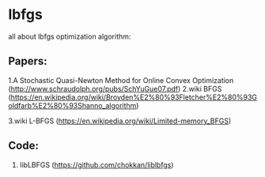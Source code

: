 # lbfgs
all about lbfgs optimization algorithm:

## Papers:

1.A Stochastic Quasi-Newton Method for Online Convex Optimization (http://www.schraudolph.org/pubs/SchYuGue07.pdf)
2.wiki BFGS (https://en.wikipedia.org/wiki/Broyden%E2%80%93Fletcher%E2%80%93Goldfarb%E2%80%93Shanno_algorithm)

3.wiki L-BFGS (https://en.wikipedia.org/wiki/Limited-memory_BFGS)

## Code:

1. libLBFGS (https://github.com/chokkan/liblbfgs)

